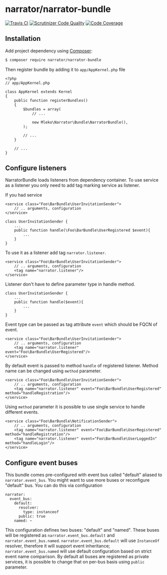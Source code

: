 # narrator/narrator-bundle

[![Travis CI](https://travis-ci.org/mleko/narrator-bundle.svg?branch=master)](https://travis-ci.org/mleko/narrator-bundle)
[![Scrutinizer Code Quality](https://scrutinizer-ci.com/g/mleko/narrator-bundle/badges/quality-score.png?b=master)](https://scrutinizer-ci.com/g/mleko/narrator-bundle/?branch=master)
[![Code Coverage](https://scrutinizer-ci.com/g/mleko/narrator-bundle/badges/coverage.png?b=master)](https://scrutinizer-ci.com/g/mleko/narrator-bundle/?branch=master)

## Installation

Add project dependency using [Composer](http://getcomposer.org/):

```sh
$ composer require narrator/narrator-bundle
```

Then register bundle by adding it to `app/AppKernel.php` file

```
<?php
// app/AppKernel.php

class AppKernel extends Kernel
{
    public function registerBundles()
    {
        $bundles = array(
            // ...

            new Mleko\Narrator\Bundle\NarratorBundle(),
        );

        // ...
    }

    // ...
}
```

## Configure listeners

NarratorBundle loads listeners from dependency container.
To use service as a listener you only need to add tag marking service as listener.

If you had service
```
<service class="Foo\BarBundle\UserInvitationSender">
    // .. arguments, configuration
</service>
```

```
class UserInvitationSender {
    ...
    public function handle(\Foo\BarBundle\UserRegistered $event){
        ...
    }
}
```

To use it as a listener add tag `narrator.listener`.

```
<service class="Foo\BarBundle\UserInvitationSender">
    // .. arguments, configuration
    <tag name="narrator.listener"/>
</service>
```

Listener don't have to define parameter type in handle method.
```
class UserInvitationSender {
    ...
    public function handle($event){
        ...
    }
}
```

Event type can be passed as tag attribute  `event` which should be FQCN of event.
```
<service class="Foo\BarBundle\UserInvitationSender">
    // .. arguments, configuration
    <tag name="narrator.listener" event="Foo\BarBundle\UserRegistered"/>
</service>
```

By default event is passed to method `handle` of registered listener. Method name can be changed using `method` parameter.

```
<service class="Foo\BarBundle\UserInvitationSender">
    // .. arguments, configuration
    <tag name="narrator.listener" event="Foo\BarBundle\UserRegistered" method="handleRegistration"/>
</service>
```

Using `method` parameter it is possible to use single service to handle different events.

```
<service class="Foo\BarBundle\NotificationSender">
    // .. arguments, configuration
    <tag name="narrator.listener" event="Foo\BarBundle\UserRegistered" method="handleRegistration"/>
    <tag name="narrator.listener" event="Foo\BarBundle\UserLoggedIn" method="handleLogin"/>
</service>
```

## Configure event buses

This bundle comes pre-configured with event bus called "default" aliased to `narrator.event_bus`.
You might want to use more buses or reconfigure "default" bus. You can do this via configuration
```
narrator:
  event_bus:
    default:
      resolver:
        type: instanceof
      public: true
    named: ~
```
This configuration defines two buses: "default" and "named". These buses will be registered as `narrator.event_bus.default` and `narrator.event_bus.named`.
`narrator.event_bus.default` will use `InstanceOf` resolver, therefore it will support event inheritance;
`narrator.event_bus.named` will use default configuration based on strict event name comparison.
By default all buses are registered as private services, it is possible to change that on per-bus basis using `public` parameter.
